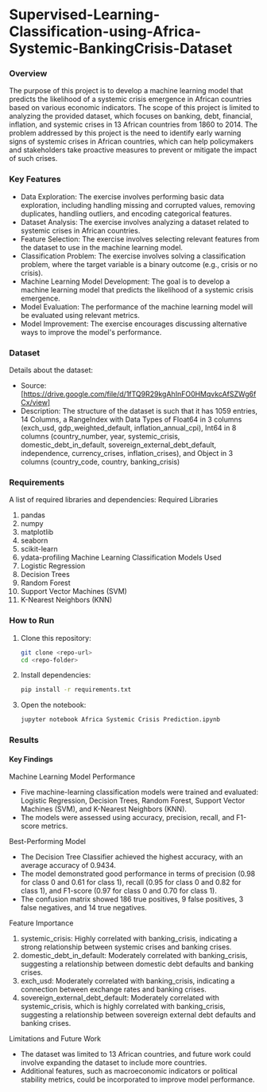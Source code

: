 # Supervised-Learning-Classification-using-Africa-Systemic-BankingCrisis-Dataset
### Overview
The purpose of this project is to develop a machine learning model that predicts the likelihood of a systemic crisis emergence in African countries based on various economic indicators. The scope of this project is limited to analyzing the provided dataset, which focuses on banking, debt, financial, inflation, and systemic crises in 13 African countries from 1860 to 2014. The problem addressed by this project is the need to identify early warning signs of systemic crises in African countries, which can help policymakers and stakeholders take proactive measures to prevent or mitigate the impact of such crises.

### Key Features
- Data Exploration: The exercise involves performing basic data exploration, including handling missing and corrupted values, removing duplicates, handling outliers, and encoding categorical features.
- Dataset Analysis: The exercise involves analyzing a dataset related to systemic crises in African countries.
- Feature Selection: The exercise involves selecting relevant features from the dataset to use in the machine learning model.
- Classification Problem: The exercise involves solving a classification problem, where the target variable is a binary outcome (e.g., crisis or no crisis).
- Machine Learning Model Development: The goal is to develop a machine learning model that predicts the likelihood of a systemic crisis emergence.
- Model Evaluation: The performance of the machine learning model will be evaluated using relevant metrics.
- Model Improvement: The exercise encourages discussing alternative ways to improve the model's performance.

### Dataset
Details about the dataset:
- Source: [https://drive.google.com/file/d/1fTQ9R29kgAhInFO0HMqvkcAfSZWg6fCx/view]
- Description: The structure of the dataset is such that it has 1059 entries, 14 Columns, a RangeIndex with Data Types of Float64 in 3 columns (exch_usd, gdp_weighted_default, inflation_annual_cpi), Int64 in 8 columns (country_number, year, systemic_crisis, domestic_debt_in_default, sovereign_external_debt_default, independence, currency_crises, inflation_crises), and Object in 3 columns (country_code, country, banking_crisis)

### Requirements
A list of required libraries and dependencies:
Required Libraries
1. pandas
2. numpy
3. matplotlib
4. seaborn
5. scikit-learn
6. ydata-profiling
Machine Learning Classification Models Used
1. Logistic Regression
2. Decision Trees
3. Random Forest
4. Support Vector Machines (SVM)
5. K-Nearest Neighbors (KNN)
 
### How to Run
1. Clone this repository:  
   ```bash
   git clone <repo-url>
   cd <repo-folder>
   ```
2. Install dependencies:  
   ```bash
   pip install -r requirements.txt
   ```
3. Open the notebook:  
   ```bash
   jupyter notebook Africa Systemic Crisis Prediction.ipynb
   ```

### Results
#### Key Findings
Machine Learning Model Performance
- Five machine-learning classification models were trained and evaluated: Logistic Regression, Decision Trees, Random Forest, Support Vector Machines (SVM), and K-Nearest Neighbors (KNN).
- The models were assessed using accuracy, precision, recall, and F1-score metrics.

Best-Performing Model
- The Decision Tree Classifier achieved the highest accuracy, with an average accuracy of 0.9434.
- The model demonstrated good performance in terms of precision (0.98 for class 0 and 0.61 for class 1), recall (0.95 for class 0 and 0.82 for class 1), and F1-score (0.97 for class 0 and 0.70 for class 1).
- The confusion matrix showed 186 true positives, 9 false positives, 3 false negatives, and 14 true negatives.

Feature Importance
1. systemic_crisis: Highly correlated with banking_crisis, indicating a strong relationship between systemic crises and banking crises.
2. domestic_debt_in_default: Moderately correlated with banking_crisis, suggesting a relationship between domestic debt defaults and banking crises.
3. exch_usd: Moderately correlated with banking_crisis, indicating a connection between exchange rates and banking crises.
4. sovereign_external_debt_default: Moderately correlated with systemic_crisis, which is highly correlated with banking_crisis, suggesting a relationship between sovereign external debt defaults and banking crises.

Limitations and Future Work
- The dataset was limited to 13 African countries, and future work could involve expanding the dataset to include more countries.
- Additional features, such as macroeconomic indicators or political stability metrics, could be incorporated to improve model performance.
